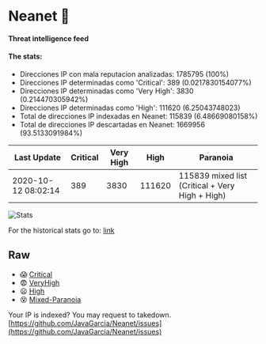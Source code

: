 # Neanet :hocho:
#### Threat intelligence feed
#### The stats:

- Direcciones IP con mala reputacion analizadas: 1785795 (100%)
- Direcciones IP determinadas como 'Critical':  389 (0.0217830154077%)
- Direcciones IP determinadas como 'Very High':  3830 (0.214470305942%)
- Direcciones IP determinadas como 'High':  111620 (6.25043748023)
- Total de direcciones IP indexadas en Neanet:  115839 (6.48669080158%)
- Total de direcciones IP descartadas en Neanet:  1669956 (93.5133091984%)

| Last Update | Critical | Very High | High | Paranoia |
| --- | --- | --- | --- | --- |
| 2020-10-12 08:02:14 | 389 | 3830 | 111620 | 115839 mixed list (Critical + Very High + High)|

![Stats](https://docs.google.com/spreadsheets/d/e/2PACX-1vSnaNMIXVabIpDJjufMlzH7poXnshF3mgd8Is1g9ytUEzVsP5my4Trn8f-xkoLLQ38xpL3HtmUexLo6/pubchart?oid=501124687&format=image)

For the historical stats go to: [link](/stats.csv)
## Raw
- :scream: [Critical](https://raw.githubusercontent.com/JavaGarcia/Neanet/master/blacklists/neanet_critical.txt)
- :fearful: [VeryHigh](https://raw.githubusercontent.com/JavaGarcia/Neanet/master/blacklists/neanet_veryHigh.txtt)
- :frowning: [High](https://raw.githubusercontent.com/JavaGarcia/Neanet/master/blacklists/neanet_high.txt)
- :dizzy_face: [Mixed-Paranoia](https://raw.githubusercontent.com/JavaGarcia/Neanet/master/blacklists/neanet_all.txt)


Your IP is indexed? You may request to takedown. [https://github.com/JavaGarcia/Neanet/issues](https://github.com/JavaGarcia/Neanet/issues)











































































































































































































































































































































































































































































































































































































































































































































































































































































































































































































































































































































































































































































































































































































